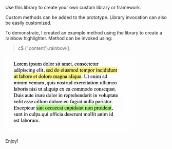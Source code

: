 Use this library to create your own custom library or framework.

Custom methods can be added to the prototype. Library invocation can also be easily customized.

To demonstrate, I created an example method using the library to create a rainbow highlighter. Method can be invoked using:

> c$ ('.content').rainbow();

![](sample-output.gif)

Enjoy!
